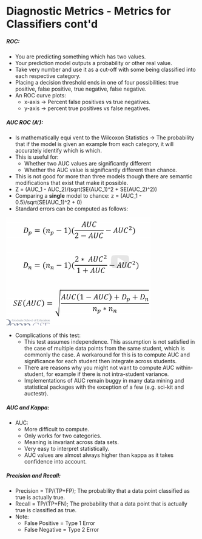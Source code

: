 # Diagnostic Metrics - Metrics for Classifiers cont'd

##### ROC:
* You are predicting something which has two values.
* Your prediction model outputs a probability or other real value.
* Take very number and use it as a cut-off with some being classified into each respective category.
* Placing a decision threshold ends in one of four possibilities: true positive, false positive, true negative, false negative.
* An ROC curve plots:
  * x-axis -> Percent false positives vs true negatives.
  * y-axis -> percent true positives vs false negatives.
  

##### AUC ROC (A'):
* Is mathematically equi vent to the Wilcoxon Statistics -> The probability that if the model is given an example from each category, it will accurately identify which is which.
* This is useful for:
  * Whether two AUC values are significantly different
  * Whether the AUC value is significantly different than chance.
* This is not good for more than three models though there are semantic modifications that exist that make it possible.
* Z = (AUC_1 - AUC_2)/(sqrt(SE(AUC_1)^2 + SE(AUC_2)^2))
* Comparing a __single__ model to chance: z = (AUC_1 - 0.5)/sqrt(SE(AUC_1)^2 + 0)
* Standard errors can be computed as follows:

![Standard Error](./imgs/se.png)
* Complications of this test:
  * This test assumes independence. This assumption is not satisfied in the case of multiple data points from the same student, which is commonly the case. A workaround for this is to compute AUC and significance for each student then integrate across students.
  * There are reasons why you might not want to compute AUC within-student, for example if there is not intra-student variance. 
  * Implementations of AUC remain buggy in many data mining and statistical packages with the exception of a few (e.g. sci-kit and auctestr).


##### AUC and Kappa:
* AUC:
  * More difficult to compute.
  * Only works for two categories.
  * Meaning is invariant across data sets.
  * Very easy to interpret statistically.
  * AUC values are almost always higher than kappa as it takes confidence into account. 

 

##### Precision and Recall:
* Precision = TP/(TP+FP); The probability that a data point classified as true is actually true.
* Recall = TP/(TP+FN); The probability that a data point that is actually true is classified as true.
* Note:
  * False Positive = Type 1 Error
  * False Negative = Type 2 Error

